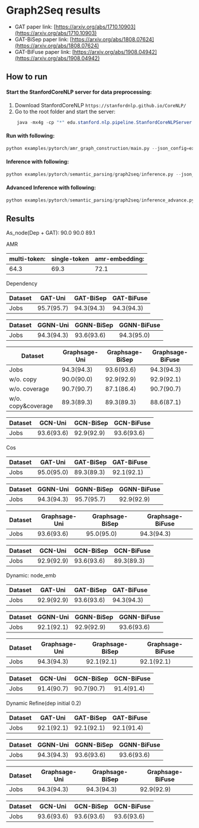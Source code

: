 Graph2Seq results
============

- GAT paper link: [https://arxiv.org/abs/1710.10903](https://arxiv.org/abs/1710.10903)
- GAT-BiSep paper link: [https://arxiv.org/abs/1808.07624](https://arxiv.org/abs/1808.07624)
- GAT-BiFuse paper link: [https://arxiv.org/abs/1908.04942](https://arxiv.org/abs/1908.04942)



How to run
----------

#### Start the StanfordCoreNLP server for data preprocessing:

1) Download StanfordCoreNLP `https://stanfordnlp.github.io/CoreNLP/`
2) Go to the root folder and start the server:

```java
    java -mx4g -cp "*" edu.stanford.nlp.pipeline.StanfordCoreNLPServer -port 9000 -timeout 15000
```

#### Run with following:

```python
python examples/pytorch/amr_graph_construction/main.py --json_config=examples/pytorch/amr_graph_construction/amr_semantic_parsing/graph2seq/config/train.json
```

#### Inference with following:
```python
python examples/pytorch/semantic_parsing/graph2seq/inference.py --json_config=examples/pytorch/semantic_parsing/graph2seq/config/inference.json
```

#### Advanced Inference with following:
```python
python examples/pytorch/semantic_parsing/graph2seq/inference_advance.py --json_config=examples/pytorch/semantic_parsing/graph2seq/config/inference.json
```

Results
-------

As_node(Dep + GAT): 90.0 90.0 89.1

AMR

| multi-token: |single-token | amr-embedding: |
| ------------ | ----------- | -------------- |
|     64.3     |   69.3      |     72.1       |

Dependency

| Dataset  |      GAT-Uni     |   GAT-BiSep   |  GAT-BiFuse   |
| -------- | ---------------- | ------------- | ------------- |
| Jobs     |    95.7(95.7)    |   94.3(94.3)  |      94.3(94.3)     |

| Dataset  |      GGNN-Uni    |   GGNN-BiSep  |  GGNN-BiFuse  |
| -------- | ---------------- | ------------- | ------------- |
| Jobs     |       94.3(94.3)       |   93.6(93.6)    |      94.3(95.0)    |

| Dataset  |  Graphsage-Uni   | Graphsage-BiSep   |  Graphsage-BiFuse   |
| -------- | ---------------- | ------------- | ------------- |
| Jobs     |       94.3(94.3)     |   93.6(93.6)  |  94.3(94.3)   |
| w/o. copy | 90.0(90.0) | 92.9(92.9) | 92.9(92.1) |
| w/o. coverage | 90.7(90.7) | 87.1(86.4) | 90.7(90.7) |
| w/o. copy&coverage| 89.3(89.3) | 89.3(89.3) | 88.6(87.1) |

| Dataset  |      GCN-Uni     |   GCN-BiSep   |  GCN-BiFuse   |
| -------- | ---------------- | ------------- | ------------- |
| Jobs     |     93.6(93.6)   |    92.9(92.9) |   93.6(93.6)  |


Cos

| Dataset  |      GAT-Uni     |   GAT-BiSep   |  GAT-BiFuse   |
| -------- | ---------------- | ------------- | ------------- |
| Jobs     |     95.0(95.0)   |     89.3(89.3)      |     92.1(92.1)      |

| Dataset  |      GGNN-Uni    |   GGNN-BiSep  |  GGNN-BiFuse  |
| -------- | ---------------- | ------------- | ------------- |
| Jobs     |       94.3(94.3)       |      95.7(95.7)     |     92.9(92.9)      |

| Dataset  |  Graphsage-Uni   | Graphsage-BiSep   |  Graphsage-BiFuse   |
| -------- | ---------------- | ------------- | ------------- |
| Jobs     |       93.6(93.6)       |     95.0(95.0)      |      94.3(94.3)     |

| Dataset  |      GCN-Uni     |   GCN-BiSep   |  GCN-BiFuse   |
| -------- | ---------------- | ------------- | ------------- |
| Jobs     |     92.9(92.9)   |    93.6(93.6) |   89.3(89.3)  |


Dynamic: node_emb

| Dataset  |      GAT-Uni     |   GAT-BiSep   |  GAT-BiFuse   |
| -------- | ---------------- | ------------- | ------------- |
| Jobs     |       92.9(92.9)       |    93.6(93.6)       |     94.3(94.3)      |

| Dataset  |      GGNN-Uni    |   GGNN-BiSep  |  GGNN-BiFuse  |
| -------- | ---------------- | ------------- | ------------- |
| Jobs     |       92.1(92.1)      |      92.9(92.9)     |     93.6(93.6)      |

| Dataset  |  Graphsage-Uni   | Graphsage-BiSep   |  Graphsage-BiFuse   |
| -------- | ---------------- | ------------- | ------------- |
| Jobs     |       94.3(94.3)       |     92.1(92.1)      |      92.1(92.1)     |

| Dataset  |  GCN-Uni   | GCN-BiSep   |  GCN-BiFuse   |
| -------- | ---------------- | ------------- | ------------- |
| Jobs     |       91.4(90.7)       |     90.7(90.7)      |      91.4(91.4)     |

Dynamic Refine(dep initial 0.2)

| Dataset  |      GAT-Uni     |   GAT-BiSep   |  GAT-BiFuse   |
| -------- | ---------------- | ------------- | ------------- |
| Jobs     |       92.1(92.1)       |    92.1(92.1)       |     92.1(91.4)      |

| Dataset  |      GGNN-Uni    |   GGNN-BiSep  |  GGNN-BiFuse  |
| -------- | ---------------- | ------------- | ------------- |
| Jobs     |       94.3(94.3)      |       93.6(93.6)     |      93.6(93.6)      |

| Dataset  |  Graphsage-Uni   | Graphsage-BiSep   |  Graphsage-BiFuse   |
| -------- | ---------------- | ------------- | ------------- |
| Jobs     |       94.3(94.3)       |     94.3(94.3)     |      92.9(92.9)     |

| Dataset  |  GCN-Uni   | GCN-BiSep   |  GCN-BiFuse   |
| -------- | ---------------- | ------------- | ------------- |
| Jobs     |       93.6(93.6)       |     93.6(93.6)      |      93.6(93.6)     |



